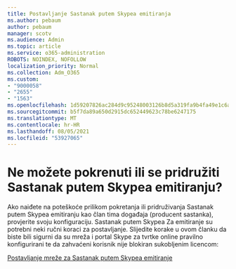 ```yaml
---
title: Postavljanje Sastanak putem Skypea emitiranja
ms.author: pebaum
author: pebaum
manager: scotv
ms.audience: Admin
ms.topic: article
ms.service: o365-administration
ROBOTS: NOINDEX, NOFOLLOW
localization_priority: Normal
ms.collection: Adm_O365
ms.custom:
- "9000058"
- "2655"
- "1563"
ms.openlocfilehash: 1d59207826ac284d9c95248003126b8d5a319fa9b4fa49e1c6a451558989b8cc
ms.sourcegitcommit: b5f7da89a650d2915dc652449623c78be6247175
ms.translationtype: MT
ms.contentlocale: hr-HR
ms.lasthandoff: 08/05/2021
ms.locfileid: "53927065"
---
```

# <a name="cant-start-or-join-a-skype-meeting-broadcast"></a>Ne možete pokrenuti ili se pridružiti Sastanak putem Skypea emitiranju?

Ako naiđete na poteškoće prilikom pokretanja ili pridruživanja Sastanak putem Skypea emitiranju kao član tima događaja (producent sastanka), provjerite svoju konfiguraciju. Sastanak putem Skypea Za emitiranje su potrebni neki ručni koraci za postavljanje. Slijedite korake u ovom članku da biste bili sigurni da su mreža i portal Skype za tvrtke online pravilno konfigurirani te da zahvaćeni korisnik nije blokiran sukobljenim licencom:

[Postavljanje mreže za Sastanak putem Skypea emitiranje](https://docs.microsoft.com/SkypeForBusiness/set-up-your-network-for-skype-meeting-broadcast/set-up-your-network-for-skype-meeting-broadcast)